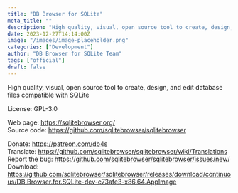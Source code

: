 ```yaml
---
title: "DB Browser for SQLite"
meta_title: ""
description: "High quality, visual, open source tool to create, design, and edit database files compatible with SQLite"
date: 2023-12-27T14:14:00Z
image: "/images/image-placeholder.png"
categories: ["Development"]
author: "DB Browser for SQLite Team"
tags: ["official"]
draft: false
---
```


High quality, visual, open source tool to create, design, and edit database files compatible with SQLite

License: GPL-3.0

Web page: https://sqlitebrowser.org/  
Source code: https://github.com/sqlitebrowser/sqlitebrowser

Donate: https://patreon.com/db4s  
Translate: https://github.com/sqlitebrowser/sqlitebrowser/wiki/Translations
Report the bug: https://github.com/sqlitebrowser/sqlitebrowser/issues/new/  
Download: https://github.com/sqlitebrowser/sqlitebrowser/releases/download/continuous/DB.Browser.for.SQLite-dev-c73afe3-x86.64.AppImage
